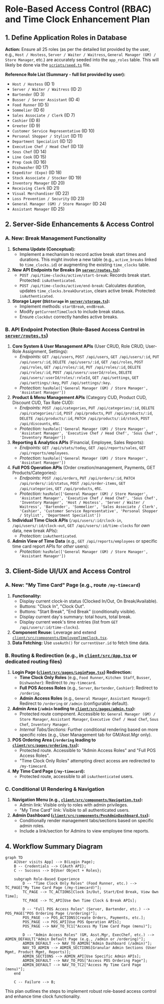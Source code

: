 # Role-Based Access Control (RBAC) and Time Clock Enhancement Plan

## 1. Define Application Roles in Database

**Action:** Ensure all 25 roles (as per the detailed list provided by the user, e.g., `Host / Hostess`, `Server / Waiter / Waitress`, `General Manager (GM) / Store Manager`, etc.) are accurately seeded into the `app_roles` table. This will likely be done via the [`scripts/seed.ts`](scripts/seed.ts) file.

**Reference Role List (Summary - full list provided by user):**
*   `Host / Hostess` (ID 1)
*   `Server / Waiter / Waitress` (ID 2)
*   `Bartender` (ID 3)
*   `Busser / Server Assistant` (ID 4)
*   `Food Runner` (ID 5)
*   `Sommelier` (ID 6)
*   `Sales Associate / Clerk` (ID 7)
*   `Cashier` (ID 8)
*   `Greeter` (ID 9)
*   `Customer Service Representative` (ID 10)
*   `Personal Shopper / Stylist` (ID 11)
*   `Department Specialist` (ID 12)
*   `Executive Chef / Head Chef` (ID 13)
*   `Sous Chef` (ID 14)
*   `Line Cook` (ID 15)
*   `Prep Cook` (ID 16)
*   `Dishwasher` (ID 17)
*   `Expeditor (Expo)` (ID 18)
*   `Stock Associate / Stocker` (ID 19)
*   `Inventory Manager` (ID 20)
*   `Receiving Clerk` (ID 21)
*   `Visual Merchandiser` (ID 22)
*   `Loss Prevention / Security` (ID 23)
*   `General Manager (GM) / Store Manager` (ID 24)
*   `Assistant Manager` (ID 25)

## 2. Server-Side Enhancements & Access Control

### A. New: Break Management Functionality

1.  **Schema Update (Conceptual):**
    *   Implement a mechanism to record active break start times and durations. This might involve a new table (e.g., `active_breaks` linked to `time_clocks.id`) or augmenting the existing `time_clocks` table.
2.  **New API Endpoints for Breaks (in [`server/routes.ts`](server/routes.ts)):**
    *   `POST /api/time-clocks/active/start-break`: Records break start. Protected: `isAuthenticated`.
    *   `POST /api/time-clocks/active/end-break`: Calculates duration, updates `time_clocks.breakDuration`, clears active break. Protected: `isAuthenticated`.
3.  **Storage Layer (`DbStorage` in [`server/storage.ts`](server/storage.ts)):**
    *   Implement methods: `startBreak`, `endBreak`.
    *   Modify `getCurrentTimeClock` to include break status.
    *   Ensure `clockOut` correctly handles active breaks.

### B. API Endpoint Protection (Role-Based Access Control in [`server/routes.ts`](server/routes.ts))

1.  **Core System & User Management APIs** (User CRUD, Role CRUD, User-Role Assignment, Settings):
    *   *Endpoints:* `GET /api/users`, `POST /api/users`, `GET /api/users/:id`, `PUT /api/users/:id`, `DELETE /api/users/:id`, `GET /api/roles`, `POST /api/roles`, `GET /api/roles/:id`, `PUT /api/roles/:id`, `DELETE /api/roles/:id`, `POST /api/users/:userId/roles`, `DELETE /api/users/:userId/roles/:roleId`, `GET /api/settings`, `GET /api/settings/:key`, `PUT /api/settings/:key`.
    *   *Protection:* `hasRole(['General Manager (GM) / Store Manager', 'Assistant Manager'])`
2.  **Product & Menu Management APIs** (Category CUD, Product CUD, Discount CUD, Tax Rate CUD):
    *   *Endpoints:* `POST /api/categories`, `PUT /api/categories/:id`, `DELETE /api/categories/:id`, `POST /api/products`, `PUT /api/products/:id`, `DELETE /api/products/:id`, `PATCH /api/products/:id/stock`, `POST /api/discounts`, etc.
    *   *Protection:* `hasRole(['General Manager (GM) / Store Manager', 'Assistant Manager', 'Executive Chef / Head Chef', 'Sous Chef', 'Inventory Manager'])`
3.  **Reporting & Analytics APIs** (Financial, Employee, Sales Reports):
    *   *Endpoints:* `GET /api/stats/today`, `GET /api/reports/sales`, `GET /api/reports/employees`.
    *   *Protection:* `hasRole(['General Manager (GM) / Store Manager', 'Assistant Manager'])`
4.  **Full POS Operation APIs** (Order creation/management, Payments, GET Products/Categories):
    *   *Endpoints:* `POST /api/orders`, `PUT /api/orders/:id`, `PATCH /api/orders/:id/status`, `POST /api/order-items`, `GET /api/categories`, `GET /api/products`, etc.
    *   *Protection:* `hasRole(['General Manager (GM) / Store Manager', 'Assistant Manager', 'Executive Chef / Head Chef', 'Sous Chef', 'Inventory Manager', 'Host / Hostess', 'Server / Waiter / Waitress', 'Bartender', 'Sommelier', 'Sales Associate / Clerk', 'Cashier', 'Customer Service Representative', 'Personal Shopper / Stylist', 'Department Specialist'])`
5.  **Individual Time Clock APIs** (`/api/users/:id/clock-in`, `/api/users/:id/clock-out`, `GET /api/users/:id/time-clocks` for *own* data, new break APIs):
    *   *Protection:* `isAuthenticated`.
6.  **Admin View of Time Data** (e.g., `GET /api/reports/employees` or specific time card report APIs for *other* users):
    *   *Protection:* `hasRole(['General Manager (GM) / Store Manager', 'Assistant Manager'])`

## 3. Client-Side UI/UX and Access Control

### A. New: "My Time Card" Page (e.g., route `/my-timecard`)

1.  **Functionality:**
    *   Display current clock-in status (Clocked In/Out, On Break/Available).
    *   Buttons: "Clock In", "Clock Out".
    *   Buttons: "Start Break", "End Break" (conditionally visible).
    *   Display current day's summary: total hours, total break.
    *   Display current week's time entries (list from `GET /api/users/:id/time-clocks`).
2.  **Component Reuse:** Leverage and extend [`client/src/components/EmployeeTimeClock.tsx`](client/src/components/EmployeeTimeClock.tsx).
3.  **Data Fetching:** Use `useAuth()` for `currentUser.id` to fetch time data.

### B. Routing & Redirection (e.g., in [`client/src/App.tsx`](client/src/App.tsx) or dedicated routing files)

1.  **Login Page ([`client/src/pages/LoginPage.tsx`](client/src/pages/LoginPage.tsx)) Redirection:**
    *   **Time Clock Only Roles** (e.g., `Food Runner`, `Kitchen Staff`, `Busser`, `Dishwasher`): Redirect to `/my-timecard`.
    *   **Full POS Access Roles** (e.g., `Server`, `Bartender`, `Cashier`): Redirect to `/ordering`.
    *   **Admin Access Roles** (e.g., `General Manager`, `Assistant Manager`): Redirect to `/ordering` or `/admin` (configurable default).
2.  **Admin Area (`/admin` leading to [`client/src/pages/admin.tsx`](client/src/pages/admin.tsx)):**
    *   Protected route component. Accessible to: `General Manager (GM) / Store Manager`, `Assistant Manager`, `Executive Chef / Head Chef`, `Sous Chef`, `Inventory Manager`.
    *   *Internal Tabs/Sections:* Further conditional rendering based on more specific roles (e.g., User Management tab for GM/Asst.Mgr only).
3.  **POS Ordering Area (`/ordering` leading to [`client/src/pages/ordering.tsx`](client/src/pages/ordering.tsx)):**
    *   Protected route. Accessible to "Admin Access Roles" and "Full POS Access Roles".
    *   "Time Clock Only Roles" attempting direct access are redirected to `/my-timecard`.
4.  **My Time Card Page (`/my-timecard`):**
    *   Protected route, accessible to all `isAuthenticated` users.

### C. Conditional UI Rendering & Navigation

1.  **Navigation Menu (e.g., [`client/src/components/Navigation.tsx`](client/src/components/Navigation.tsx)):**
    *   Admin link: Visible only to roles with admin privileges.
    *   "My Time Card" link: Visible to all authenticated users.
2.  **Admin Dashboard ([`client/src/components/PosAdminDashboard.tsx`](client/src/components/PosAdminDashboard.tsx)):**
    *   Conditionally render management tabs/sections based on specific admin roles.
    *   Include a link/section for Admins to view employee time reports.

## 4. Workflow Summary Diagram

```mermaid
graph TD
    A[User visits App] --> B(Login Page);
    B -- Credentials --> C{Auth API};
    C -- Success --> D{User Object + Roles};

    subgraph Role-Based Experience
        D -- "Time Clock Only Roles" (Food Runner, etc.) --> TC_PAGE["My Time Card Page (/my-timecard)"];
        TC_PAGE --> TC_ACTIONS[Clock In/Out, Start/End Break, View Own Time];
        TC_PAGE --> TC_API[Use Own Time Clock & Break APIs];

        D -- "Full POS Access Roles" (Server, Bartender, etc.) --> POS_PAGE["POS Ordering Page (/ordering)"];
        POS_PAGE --> POS_ACTIONS[Create Orders, Payments, etc.];
        POS_PAGE --> POS_API[Use POS Operation APIs];
        POS_PAGE --> NAV_TO_TC1["Access My Time Card Page (menu)"];

        D -- "Admin Access Roles" (GM, Asst.Mgr, ExecChef, etc.) --> ADMIN_DEFAULT["Admin Default Page (e.g., /admin or /ordering)"];
        ADMIN_DEFAULT --> NAV_TO_ADMIN["Admin Dashboard (/admin)"];
        NAV_TO_ADMIN --> ADMIN_SECTIONS[Granular Admin Sections (User Mgmt, Product Mgmt, Reports)];
        ADMIN_SECTIONS --> ADMIN_API[Use Specific Admin APIs];
        ADMIN_DEFAULT --> NAV_TO_POS["Access POS Ordering Page"];
        ADMIN_DEFAULT --> NAV_TO_TC2["Access My Time Card Page (menu)"];
    end

    C -- Failure --> B;
```

This plan outlines the steps to implement robust role-based access control and enhance time clock functionality.